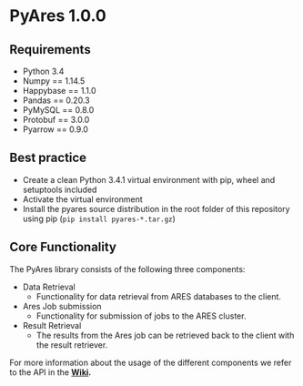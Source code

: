 # PyAres 1.0.0 #
## Requirements ##
- Python 3.4
- Numpy == 1.14.5
- Happybase == 1.1.0
- Pandas == 0.20.3
- PyMySQL == 0.8.0
- Protobuf == 3.0.0
- Pyarrow == 0.9.0

## Best practice ##
- Create a clean Python 3.4.1 virtual environment with pip, wheel and setuptools included
- Activate the virtual environment
- Install the pyares source distribution in the root folder of this repository using pip (`pip install pyares-*.tar.gz`)

## Core Functionality ##
The PyAres library consists of the following three components:
- Data Retrieval
    - Functionality for data retrieval from ARES databases to the client.
- Ares Job submission
    - Functionality for submission of jobs to the ARES cluster.
- Result Retrieval
    - The results from the Ares job can be retrieved back to the client with the result retriever.

For more information about the usage of the different components we refer to the API in the **[Wiki](https://gitlab.esa.int/esoc-infrastructure/pyares/wikis/api).**

